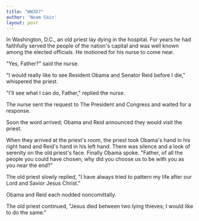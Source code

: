```yaml
---
title: "WWJD?"
author: 'Noam Sain'
layout: post
---
```


In Washington, D.C., an old priest lay dying in the hospital. For years he had faithfully served the people of the nation's capital and was well known among the elected officials. He motioned for his nurse to come near.

"Yes, Father?" said the nurse.

"I would really like to see Resident Obama and Senator Reid before I die," whispered the priest.

"I'll see what I can do, Father," replied the nurse.

The nurse sent the request to The President and Congress and waited for a response.

Soon the word arrived; Obama and Reid announced they would visit the priest.

When they arrived at the priest's room, the priest took Obama's hand in his right hand and Reid's hand in his left hand. There was silence and a look of serenity on the old priest's face. Finally Obama spoke. "Father, of all the people you could have chosen, why did you choose us to be with you as you near the end?"

The old priest slowly replied, "I have always tried to pattern my life after our Lord and Savior Jesus Christ."

Obama and Reid each nodded noncomittally.

The old priest continued, "Jesus died between two lying thieves; I would like to do the same."
